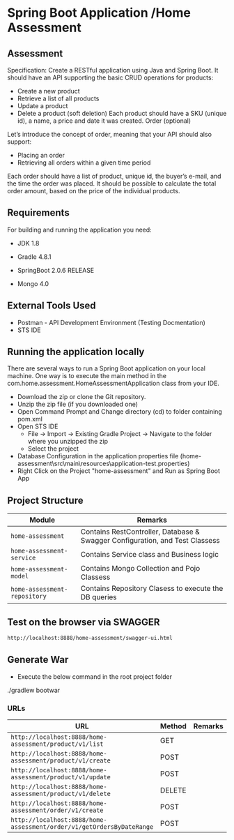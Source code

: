 # Spring Boot Application /Home Assessment

## Assessment 
Specification: Create a RESTful application using Java and Spring Boot. It should have an API supporting the basic CRUD operations for products:  
+ Create a new product 
+ Retrieve a list of all products  
+ Update a product
+ Delete a product (soft deletion) Each product should have a SKU (unique id), a name, a price and date it was created. 
Order (optional) 


Let’s introduce the concept of order, meaning that your API should also support:  
+ Placing an order 
+ Retrieving all orders within a given time period  


Each order should have a list of product, unique id, the buyer’s e-mail, and the time the order was placed. It should be possible to calculate the total order amount, based on the price of the individual products.

## Requirements
For building and running the application you need:

+ JDK 1.8

+ Gradle 4.8.1

+ SpringBoot 2.0.6 RELEASE

+ Mongo 4.0



## External Tools Used
+ Postman - API Development Environment (Testing Docmentation)
+ STS IDE

## Running the application locally
There are several ways to run a Spring Boot application on your local machine. One way is to execute the main method in the com.home.assessment.HomeAssessmentApplication class from your IDE.

+ Download the zip or clone the Git repository.
+ Unzip the zip file (if you downloaded one)
+ Open Command Prompt and Change directory (cd) to folder containing pom.xml
+ Open STS IDE
  + File -> Import -> Existing Gradle Project -> Navigate to the folder where you unzipped the zip
  + Select the project
+ Database Configuration in the application properties file (home-assessment\src\main\resources\application-test.properties)
+ Right Click on the Project "home-assessment" and Run as Spring Boot App

## Project Structure


|  Module |  Remarks |
|----------|--------------|
|`home-assessment`                       | Contains RestController, Database & Swagger Configuration, and Test Classess |
|`home-assessment-service`                       | Contains Service class and Business logic  |
|`home-assessment-model`                       |  Contains Mongo Collection and Pojo Classess|
|`home-assessment-repository`                       | Contains Repository Clasess to execute the DB queries |


Test on the browser via SWAGGER
-------------------

```sh
http://localhost:8888/home-assessment/swagger-ui.html
```

## Generate War
+ Execute the below command in the root project folder

./gradlew bootwar

### URLs

|  URL |  Method | Remarks |
|----------|--------------|--------------|
|`http://localhost:8888/home-assessment/product/v1/list`                       | GET | |
|`http://localhost:8888/home-assessment/product/v1/create`                       | POST | |
|`http://localhost:8888/home-assessment/product/v1/update`                       | POST | |
|`http://localhost:8888/home-assessment/product/v1/delete`                       | DELETE | |
|`http://localhost:8888/home-assessment/order/v1/create`                 | POST | |
|`http://localhost:8888/home-assessment/order/v1/getOrdersByDateRange`                 | POST | |


